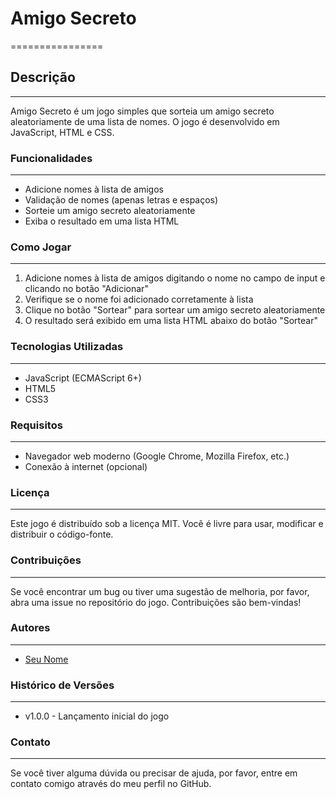 

# Amigo Secreto
================

## Descrição
---------------

Amigo Secreto é um jogo simples que sorteia um amigo secreto aleatoriamente de uma lista de nomes. O jogo é desenvolvido em JavaScript, HTML e CSS.

### Funcionalidades
-------------------

* Adicione nomes à lista de amigos
* Validação de nomes (apenas letras e espaços)
* Sorteie um amigo secreto aleatoriamente
* Exiba o resultado em uma lista HTML

### Como Jogar
--------------

1. Adicione nomes à lista de amigos digitando o nome no campo de input e clicando no botão "Adicionar"
2. Verifique se o nome foi adicionado corretamente à lista
3. Clique no botão "Sortear" para sortear um amigo secreto aleatoriamente
4. O resultado será exibido em uma lista HTML abaixo do botão "Sortear"

### Tecnologias Utilizadas
-------------------------

* JavaScript (ECMAScript 6+)
* HTML5
* CSS3

### Requisitos
--------------

* Navegador web moderno (Google Chrome, Mozilla Firefox, etc.)
* Conexão à internet (opcional)

### Licença
------------

Este jogo é distribuído sob a licença MIT. Você é livre para usar, modificar e distribuir o código-fonte.

### Contribuições
-----------------

Se você encontrar um bug ou tiver uma sugestão de melhoria, por favor, abra uma issue no repositório do jogo. Contribuições são bem-vindas!

### Autores
------------

* [Seu Nome](https://github.com/seu-username)

### Histórico de Versões
-------------------------

* v1.0.0 - Lançamento inicial do jogo

### Contato
------------

Se você tiver alguma dúvida ou precisar de ajuda, por favor, entre em contato comigo através do meu perfil no GitHub.